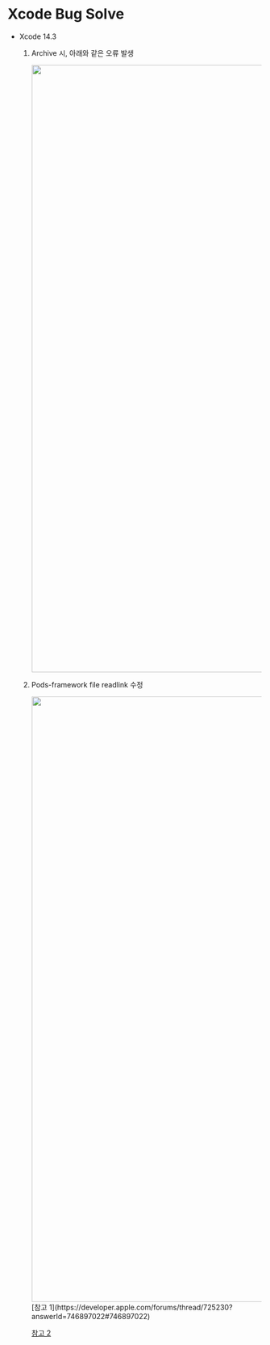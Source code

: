# Xcode Bug Solve
- Xcode 14.3
  1. Archive 시, 아래와 같은 오류 발생 

      <img width="1203" src="https://user-images.githubusercontent.com/46417892/232380658-d46ae6ea-021d-4604-a17c-8a38fff7784a.png">

  2. Pods-framework file readlink 수정 

      <img width="1199" src="https://user-images.githubusercontent.com/46417892/232380927-9618766f-7b12-48b1-817a-53011aa04298.png">
      [참고 1](https://developer.apple.com/forums/thread/725230?answerId=746897022#746897022)  

      [참고 2](https://developer.apple.com/forums/thread/727525)
